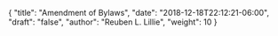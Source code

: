 {
	"title": "Amendment of Bylaws",
	"date": "2018-12-18T22:12:21-06:00",
	"draft": "false",
	"author": "Reuben L. Lillie",
	"weight": 10
}
